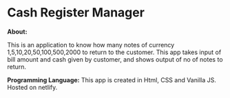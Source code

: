 # Cash Register Manager
<b>About:</b>
<p>This is an application to know how many notes of currency 1,5,10,20,50,100,500,2000 to return to the customer. This app takes input of bill amount and cash given by customer, and shows output of no of notes to return.</p>

<b>Programming Language:</b>
This app is created in Html, CSS and Vanilla JS. Hosted on netlify.
